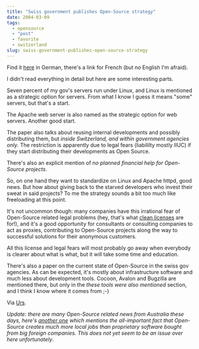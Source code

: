 ```yaml
---
title: "Swiss government publishes Open-Source strategy"
date: 2004-03-09
tags: 
  - opensource
  - "post"
  - favorite
  - switzerland
slug: swiss-government-publishes-open-source-strategy
---
```


Find it [here](http://www.isb.admin.ch/internet/strategien/00665/01491/index.html?lang=de&sub=) in German, there's a link for French (but no English I'm afraid).

I didn't read everything in detail but here are some interesting parts.

Seven percent of my gov's servers run under Linux, and Linux is mentioned as a strategic option for servers. From what I know I guess it means "some" servers, but that's a start.

The Apache web server is also named as the strategic option for web servers. Another good start.

The paper also talks about reusing internal developments and possibly distributing them, but _inside Switzerland, and within government agencies only_. The restriction is apparently due to legal fears (liabililty mostly IIUC) if they start distributing their developments as Open Source.

There's also an explicit mention of _no planned financial help for Open-Source projects_.

So, on one hand they want to standardize on Linux and Apache httpd, good news. But how about giving back to the starved developers who invest their sweat in said projects? To me the strategy sounds a bit too much like freeloading at this point.

It's not uncommon though: many companies have this irrational fear of Open-Source related legal problems (hey, that's what [clean licenses](http://apache.org/licenses/) are for!), and it's a good opportunity for consultants or consulting companies to act as proxies, contributing to Open-Source projects along the way to successful solutions for their anonymous customers.

All this license and legal fears will most probably go away when everybody is clearer about what is what, but it will take some time and education.

There's also a paper on the current state of Open-Source in the swiss gov agencies. As can be expected, it's mostly about infrastructure software and much less about development tools. Cocoon, Avalon and Bugzilla are mentioned there, but only in the _these tools were also mentioned_ section, and I think I know where it comes from ;-)

Via [Urs](http://www.circle.ch/blog/p1363.html).

_Update: there are many Open-Source related news from Australia these days, here's [another one](http://www.zdnet.com.au/news/software/0,2000061733,39116427,00.htm) which mentions the all-important fact that Open-Source creates much more local jobs than proprietary software bought from big foreign companies. This does not yet seem to be an issue over here unfortunately_.

